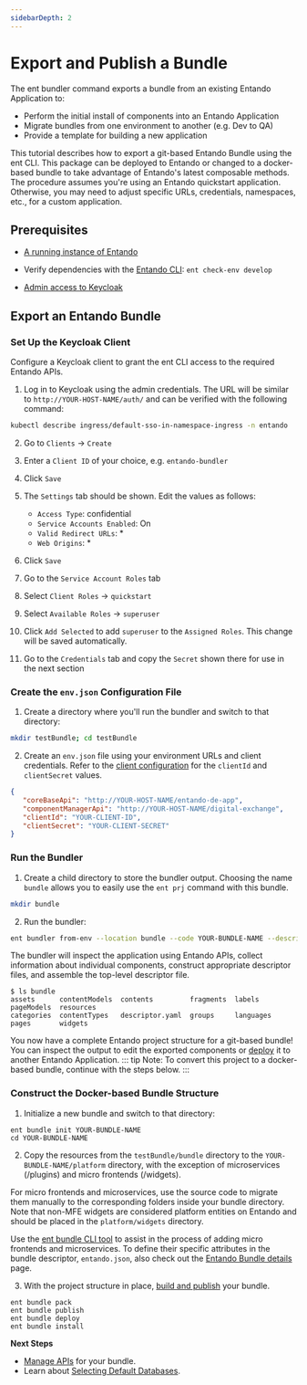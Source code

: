 ```yaml
---
sidebarDepth: 2
---
```

# Export and Publish a Bundle

The ent bundler command exports a bundle from an existing Entando Application to: 
- Perform the initial install of components into an Entando Application
- Migrate bundles from one environment to another (e.g. Dev to QA)
- Provide a template for building a new application

This tutorial describes how to export a git-based Entando Bundle using the ent CLI. This package can be deployed to Entando or changed to a docker-based bundle to take advantage of Entando's latest composable methods. The procedure assumes you're using an Entando quickstart application. Otherwise, you may need to adjust specific URLs, credentials, namespaces, etc., for a custom application.

## Prerequisites
* [A running instance of Entando](../../../docs/getting-started/)
* Verify dependencies with the [Entando CLI](../../../docs/getting-started/entando-cli.md#check-the-environment): `ent check-env develop`

* [Admin access to Keycloak](../../../docs/consume/identity-management.md#logging-into-your-keycloak-instance)


## Export an Entando Bundle

### Set Up the Keycloak Client
Configure a Keycloak client to grant the ent CLI access to the required Entando APIs.

1. Log in to Keycloak using the admin credentials. The URL will be similar to `http://YOUR-HOST-NAME/auth/` and can be verified with the following command:
``` sh
kubectl describe ingress/default-sso-in-namespace-ingress -n entando
```

2. Go to `Clients` → `Create`
3. Enter a `Client ID` of your choice, e.g. `entando-bundler`
4. Click `Save`
5. The `Settings` tab should be shown. Edit the values as follows:
    * `Access Type`: confidential
    * `Service Accounts Enabled`: On
    * `Valid Redirect URLs`: *
    * `Web Origins`: *

6. Click `Save`
7. Go to the `Service Account Roles` tab
8. Select `Client Roles` → `quickstart`
9. Select `Available Roles` → `superuser`
10. Click `Add Selected` to add `superuser` to the `Assigned Roles`. This change will be saved automatically. 
11. Go to the `Credentials` tab and copy the `Secret` shown there for use in the next section
 
### Create the `env.json` Configuration File
1. Create a directory where you'll run the bundler and switch to that directory:
```sh
mkdir testBundle; cd testBundle
```
2. Create an `env.json` file using your environment URLs and client credentials. Refer to the [client configuration](#set-up-the-keycloak-client) for the `clientId` and `clientSecret` values.

``` json
{
   "coreBaseApi": "http://YOUR-HOST-NAME/entando-de-app",
   "componentManagerApi": "http://YOUR-HOST-NAME/digital-exchange",
   "clientId": "YOUR-CLIENT-ID",
   "clientSecret": "YOUR-CLIENT-SECRET"
}
```

### Run the Bundler
1. Create a child directory to store the bundler output. Choosing the name `bundle` allows you to easily use the `ent prj` command with this bundle.
``` sh
mkdir bundle
```
2. Run the bundler:
``` sh
ent bundler from-env --location bundle --code YOUR-BUNDLE-NAME --description “Your Exported Bundle”
```
The bundler will inspect the application using Entando APIs, collect information about individual components, construct appropriate descriptor files, and assemble the top-level descriptor file.

``` 
$ ls bundle
assets      contentModels  contents         fragments  labels     pageModels  resources
categories  contentTypes   descriptor.yaml  groups     languages  pages       widgets
```

You now have a complete Entando project structure for a git-based bundle! You can inspect the output to edit the exported components or [deploy](publish-project-bundle.md) it to another Entando Application. 
::: tip Note:
To convert this project to a docker-based bundle, continue with the steps below. 
:::

### Construct the Docker-based Bundle Structure

1. Initialize a new bundle and switch to that directory:
``` 
ent bundle init YOUR-BUNDLE-NAME
cd YOUR-BUNDLE-NAME
```
2. Copy the resources from the `testBundle/bundle` directory to the `YOUR-BUNDLE-NAME/platform` directory, with the exception of microservices (/plugins) and micro frontends (/widgets). 

For micro frontends and microservices, use the source code to migrate them manually to the corresponding folders inside your bundle directory. Note that non-MFE widgets are considered platform entities on Entando and should be placed in the `platform/widgets` directory.

Use the [ent bundle CLI tool](../../../docs/getting-started/ent-bundle.md) to assist in the process of adding micro frontends and microservices. To define their specific attributes in the bundle descriptor, `entando.json`, also check out the [Entando Bundle details](../../../docs/curate/bundle-details.md) page.

3. With the project structure in place, [build and publish](publish-project-bundle.md) your bundle.
```
ent bundle pack
ent bundle publish
ent bundle deploy
ent bundle install
```
**Next Steps**
* [Manage APIs](../../../docs/getting-started/ent-api.md) for your bundle.
* Learn about [Selecting Default Databases](../../devops/default-database.md).
 